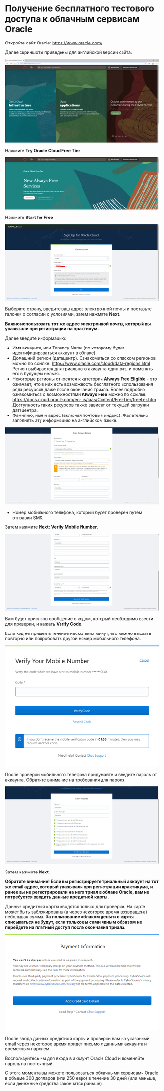 # Получение бесплатного тестового доступа к облачным сервисам Oracle

Откройте сайт Oracle: https://www.oracle.com/

Далее скриншоты приведены для английской версии сайта.

![](media/ft/image1.png)

Нажмите **Try Oracle Cloud Free Tier**

![](media/ft/image2.png)

Нажмите **Start for Free**

![](media/ft/image3.png)

Выберите страну, введите ваш адрес электронной почты и поставьте галочки о согласии с условиями, затем нажмите **Next**.

**Важно использовать тот же адрес электронной почты, который вы указывали при регистрации на практикум.**

Далее введите информацию:

* Имя аккаунта, или Tenancy Name (по которому будет идентифицироваться аккаунт в облаке)
* Домашний регион (датацентр). Ознакомиться со списком регионов можно по ссылке: https://www.oracle.com/cloud/data-regions.html Регион выбирается для триального аккаунта один раз, и поменять его в будущем нельзя. 
* Некоторые регионы относятся к категории **Always Free Eligible** - это означает, что в них есть возможность бесплатного использования ряда ресурсов даже после окончания триала. Более подробно ознакомиться с возможностями **Always Free** можно по ссылке: https://docs.cloud.oracle.com/en-us/iaas/Content/FreeTier/freetier.htm Доступность таких ресурсов также зависит от текущей загрузки датацентра.
* Фамилию, имя и адрес (включая почтовый индекс). Желательно заполнять эту информацию на английском языке.

![](media/ft/image4.png)

* Номер мобильного телефона, который будет проверен путем отправки SMS.

Затем нажмите **Next: Verify Mobile Number**.

![](media/ft/image5.png)

Вам будет прислано сообщение с кодом, который необходимо ввести для проверки, и нажать **Verify Code**.

Если код не пришел в течение нескольких минут, его можно выслать повторно или попробовать другой номер мобильного телефона.

![](media/ft/image6.png)

После проверки мобильного телефона придумайте и введите пароль от аккаунта. Обратите внимание на требования для пароля.

![](media/ft/image7.png)

Затем нажмите **Next**.

**Обратите внимание! Если вы регистрируете триальный аккаунт на тот же email адрес, который указывали при регистрации практикума, и ранее вы не регистрировали на него триал в облаке Oracle, вам не потребуется вводить данные кредитной карты.**

Данные кредитной карты вводятся только для проверки. На карте может быть заблокирована (а через некоторое время возвращена) небольшая сумма. **За пользование облаком деньги с карты списываться не будут, если только вы сами явным образом не перейдете на платный доступ после окончания триала.**

![](media/ft/image8.png)

После ввода данных кредитной карты и проверки вам на указанный email через некоторое время придет письмо с данными аккаунта и временным паролем.

Воспользуйтесь им для входа в аккаунт Oracle Cloud и поменяйте пароль на постоянный.

С этого момента вы можете пользоваться облачными сервисами Oracle в объеме 300 долларов (или 250 евро) в течение 30 дней (или меньше, если денежные средства закончатся раньше).